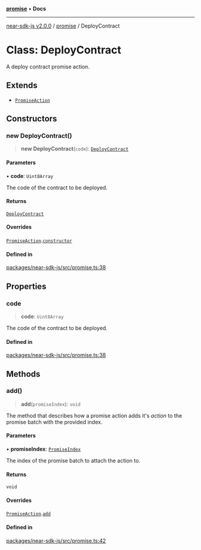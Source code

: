 [**promise**](../README.md) • **Docs**

***

[near-sdk-js v2.0.0](../../packages.md) / [promise](../README.md) / DeployContract

# Class: DeployContract

A deploy contract promise action.

## Extends

- [`PromiseAction`](PromiseAction.md)

## Constructors

### new DeployContract()

> **new DeployContract**(`code`): [`DeployContract`](DeployContract.md)

#### Parameters

• **code**: `Uint8Array`

The code of the contract to be deployed.

#### Returns

[`DeployContract`](DeployContract.md)

#### Overrides

[`PromiseAction`](PromiseAction.md).[`constructor`](PromiseAction.md#constructors)

#### Defined in

[packages/near-sdk-js/src/promise.ts:38](https://github.com/dim-daskalov/near-sdk-js/blob/c95f5e9eab115df82feb9d8dca403e7b9c8c9534/packages/near-sdk-js/src/promise.ts#L38)

## Properties

### code

> **code**: `Uint8Array`

The code of the contract to be deployed.

#### Defined in

[packages/near-sdk-js/src/promise.ts:38](https://github.com/dim-daskalov/near-sdk-js/blob/c95f5e9eab115df82feb9d8dca403e7b9c8c9534/packages/near-sdk-js/src/promise.ts#L38)

## Methods

### add()

> **add**(`promiseIndex`): `void`

The method that describes how a promise action adds it's _action_ to the promise batch with the provided index.

#### Parameters

• **promiseIndex**: [`PromiseIndex`](../../utils/type-aliases/PromiseIndex.md)

The index of the promise batch to attach the action to.

#### Returns

`void`

#### Overrides

[`PromiseAction`](PromiseAction.md).[`add`](PromiseAction.md#add)

#### Defined in

[packages/near-sdk-js/src/promise.ts:42](https://github.com/dim-daskalov/near-sdk-js/blob/c95f5e9eab115df82feb9d8dca403e7b9c8c9534/packages/near-sdk-js/src/promise.ts#L42)
